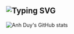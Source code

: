 ![Typing SVG](https://readme-typing-svg.herokuapp.com?font=Fira+Code&size=22&pause=1000&color=FF69B4&center=true&width=435&lines=Hello%2C+I'm+Anh+Duy!;Welcome+to+my+GitHub+Profile!;I+love+coding!+❤️)
---
![Anh Duy's GitHub stats](https://github-readme-stats.vercel.app/api?username=anhduy2208&show_icons=true&theme=radical)
